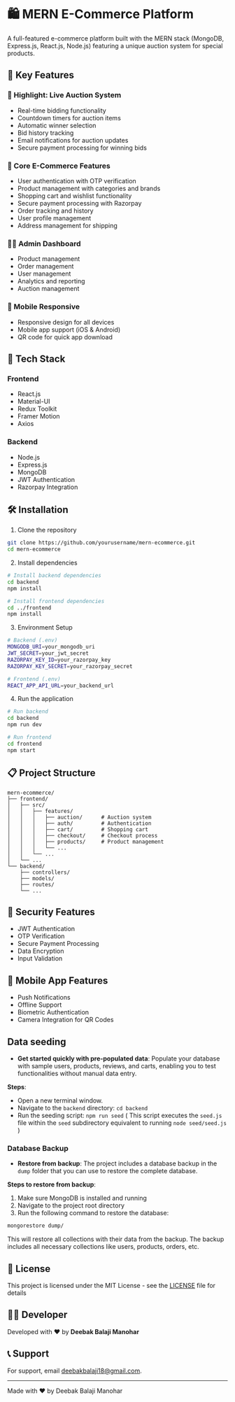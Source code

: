 # 🛍️ MERN E-Commerce Platform

A full-featured e-commerce platform built with the MERN stack (MongoDB, Express.js, React.js, Node.js) featuring a unique auction system for special products.

## 🌟 Key Features

### 🎯 Highlight: Live Auction System
- Real-time bidding functionality
- Countdown timers for auction items
- Automatic winner selection
- Bid history tracking
- Email notifications for auction updates
- Secure payment processing for winning bids

### 🛒 Core E-Commerce Features
- User authentication with OTP verification
- Product management with categories and brands
- Shopping cart and wishlist functionality
- Secure payment processing with Razorpay
- Order tracking and history
- User profile management
- Address management for shipping

### 👨‍💼 Admin Dashboard
- Product management
- Order management
- User management
- Analytics and reporting
- Auction management

### 📱 Mobile Responsive
- Responsive design for all devices
- Mobile app support (iOS & Android)
- QR code for quick app download

## 🚀 Tech Stack

### Frontend
- React.js
- Material-UI
- Redux Toolkit
- Framer Motion
- Axios

### Backend
- Node.js
- Express.js
- MongoDB
- JWT Authentication
- Razorpay Integration

## 🛠️ Installation

1. Clone the repository
```bash
git clone https://github.com/yourusername/mern-ecommerce.git
cd mern-ecommerce
```

2. Install dependencies
```bash
# Install backend dependencies
cd backend
npm install

# Install frontend dependencies
cd ../frontend
npm install
```

3. Environment Setup
```bash
# Backend (.env)
MONGODB_URI=your_mongodb_uri
JWT_SECRET=your_jwt_secret
RAZORPAY_KEY_ID=your_razorpay_key
RAZORPAY_KEY_SECRET=your_razorpay_secret

# Frontend (.env)
REACT_APP_API_URL=your_backend_url
```

4. Run the application
```bash
# Run backend
cd backend
npm run dev

# Run frontend
cd frontend
npm start
```

## 📋 Project Structure

```
mern-ecommerce/
├── frontend/
│   ├── src/
│   │   ├── features/
│   │   │   ├── auction/      # Auction system
│   │   │   ├── auth/         # Authentication
│   │   │   ├── cart/         # Shopping cart
│   │   │   ├── checkout/     # Checkout process
│   │   │   ├── products/     # Product management
│   │   │   └── ...
│   │   └── ...
│   └── ...
└── backend/
    ├── controllers/
    ├── models/
    ├── routes/
    └── ...
```

## 🔐 Security Features
- JWT Authentication
- OTP Verification
- Secure Payment Processing
- Data Encryption
- Input Validation

## 📱 Mobile App Features
- Push Notifications
- Offline Support
- Biometric Authentication
- Camera Integration for QR Codes

## Data seeding
- **Get started quickly with pre-populated data**: Populate your database with sample users, products, reviews, and carts, enabling you to test functionalities without manual data entry.

**Steps**:
- Open a new terminal window.
- Navigate to the `backend` directory: `cd backend`
- Run the seeding script: `npm run seed` ( This script executes the `seed.js` file within the `seed` subdirectory equivalent to running `node seed/seed.js` )

### Database Backup
- **Restore from backup**: The project includes a database backup in the `dump` folder that you can use to restore the complete database.

**Steps to restore from backup**:
1. Make sure MongoDB is installed and running
2. Navigate to the project root directory
3. Run the following command to restore the database:
```bash
mongorestore dump/
```

This will restore all collections with their data from the backup. The backup includes all necessary collections like users, products, orders, etc.

## 📄 License
This project is licensed under the MIT License - see the [LICENSE](LICENSE) file for details

## 👨‍💻 Developer
Developed with ❤️ by **Deebak Balaji Manohar**

## 📞 Support
For support, email deebakbalaji18@gmail.com.

---
Made with ❤️ by Deebak Balaji Manohar 